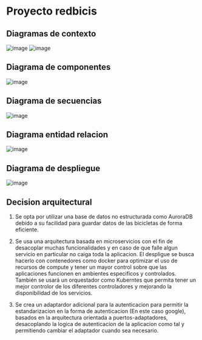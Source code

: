 # Proyecto redbicis

## Diagramas de contexto

![image](https://user-images.githubusercontent.com/53226925/234002241-09f5aa2e-a065-4c1f-ae48-61e91cf183e7.png)
![image](https://user-images.githubusercontent.com/53226925/234002327-9b16f22e-78b1-425c-9354-62c3b20d8ecb.png)

## Diagrama de componentes

![image](https://user-images.githubusercontent.com/53226925/236634936-94b0b622-bf10-43f5-8675-33077b0e056d.png)

## Diagrama de secuencias

![image](https://user-images.githubusercontent.com/53226925/233897008-c1327f3e-5c76-46a1-aebc-560e22773ff6.png)

## Diagrama entidad relacion

![image](https://user-images.githubusercontent.com/53226925/233899014-7f52e50f-f59d-49e9-b256-1a2135bd9a47.png)

## Diagrama de despliegue

![image](https://user-images.githubusercontent.com/53226925/234169843-574dddeb-7a63-4419-b9f0-296efb99fc93.png)

## Decision arquitectural

1. Se opta por utilizar una base de datos no estructurada como AuroraDB debido a su facilidad para guardar datos de las bicicletas de forma eficiente.

2. Se usa una arquitectura basada en microservicios con el fin de desacoplar muchas funcionalidades y en caso de que falle algun servicio en particular no caiga toda la aplicacion. El despligue se busca hacerlo con contenedores como docker para optimizar el uso de recursos de compute y tener un mayor control sobre que las aplicaciones funcionen en ambientes especificos y controlados. También se usará un orquestador como Kuberntes que permita tener un mejor controlor de los diferentes controladores y mejorando la disponibilidad de los servicios.

3. Se crea un adaptardor adicional para la autenticacion para permitir la estandarizacion en la forma de autenticacion (En este caso google), basados en la arquitectura orientada a puertos-adaptadores, desacoplando la logica de autenticacion de la aplicacion como tal y permitiendo cambiar el adaptador cuando sea necesario.
